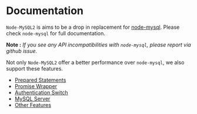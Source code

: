 # Documentation

`Node-MySQL2` is aims to be a drop in replacement for [node-mysql](https://github.com/felixge/node-mysql). Please check `node-mysql` for full documentation.

**Note :** *If you see any API incompatibilities with `node-mysql`, please report via github issue.*

Not only `Node-MySQL2` offer a better performance over `node-mysql`, we also support these features.

- [Prepared Statements](https://github.com/sidorares/node-mysql2/tree/master/documentation/Prepared-Statements.md)
- [Promise Wrapper](https://github.com/sidorares/node-mysql2/tree/master/documentation/Promise-Wrapper.md)
- [Authentication Switch](https://github.com/sidorares/node-mysql2/tree/master/documentation/Authentication-Switch.md)
- [MySQL Server]()
- [Other Features]()
